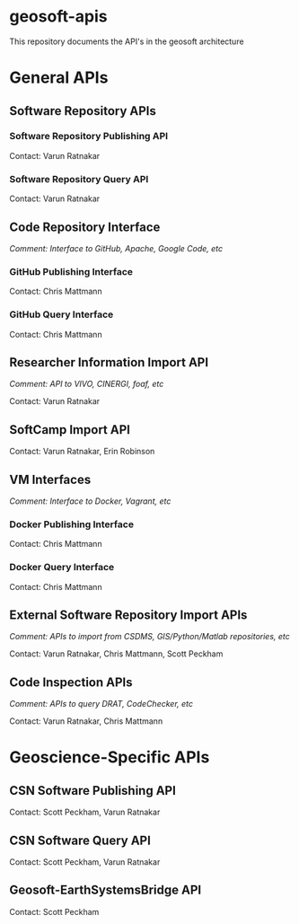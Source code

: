 # geosoft-apis
This repository documents the API's in the geosoft architecture

# General APIs

## Software Repository APIs
### Software Repository Publishing API
Contact: Varun Ratnakar
### Software Repository Query API
Contact: Varun Ratnakar

## Code Repository Interface
*Comment: Interface to GitHub, Apache, Google Code, etc*
### GitHub Publishing Interface
Contact: Chris Mattmann
### GitHub Query Interface
Contact: Chris Mattmann

## Researcher Information Import API
*Comment: API to VIVO, CINERGI, foaf, etc*

Contact: Varun Ratnakar

## SoftCamp Import API
Contact: Varun Ratnakar, Erin Robinson

## VM Interfaces
*Comment: Interface to Docker, Vagrant, etc*

### Docker Publishing Interface
Contact: Chris Mattmann

### Docker Query Interface
Contact: Chris Mattmann

## External Software Repository Import APIs
*Comment: APIs to import from CSDMS, GIS/Python/Matlab repositories, etc*

Contact: Varun Ratnakar, Chris Mattmann, Scott Peckham

## Code Inspection APIs
*Comment: APIs to query DRAT, CodeChecker, etc*

Contact: Varun Ratnakar, Chris Mattmann

# Geoscience-Specific APIs
## CSN Software Publishing API
Contact: Scott Peckham, Varun Ratnakar
## CSN Software Query API
Contact: Scott Peckham, Varun Ratnakar
## Geosoft-EarthSystemsBridge API
Contact: Scott Peckham
